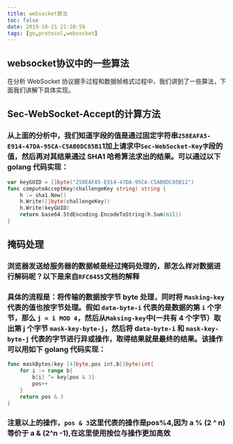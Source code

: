 ```yaml
---
title: websocket算法
toc: false
date: 2019-10-21 21:28:59
tags: [go,protocol,websocket]
---
```


## websocket协议中的一些算法
在分析 WebSocket 协议握手过程和数据帧格式过程中，我们讲到了一些算法，下面我们讲解下具体实现。
## Sec-WebSocket-Accept的计算方法
### 从上面的分析中，我们知道字段的值是通过固定字符串`258EAFA5-E914-47DA-95CA-C5AB0DC85B1`1加上请求中`Sec-WebSocket-Key字`段的值，然后再对其结果通过 SHA1 哈希算法求出的结果。可以通过以下 golang 代码实现：
```go
var keyGUID = []byte("258EAFA5-E914-47DA-95CA-C5AB0DC85B11")
func computeAcceptKey(challengeKey string) string {
    h := sha1.New()
    h.Write([]byte(challengeKey))
    h.Write(keyGUID)
    return base64.StdEncoding.EncodeToString(h.Sum(nil))
}
```
## 掩码处理
### 浏览器发送给服务器的数据帧是经过掩码处理的，那怎么样对数据进行解码呢？以下是来自`RFC6455`文档的解释
### 具体的流程是：将传输的数据按字节 byte 处理，同时将 `Masking-key` 代表的值也按字节处理。假如 `data-byte-i` 代表的是数据的第 `i` 个字节，那么 `j = i MOD 4`，然后从`Maksing-key`中(一共有 4 个字节）取出第 j 个字节 `mask-key-byte-j`，然后将 d`ata-byte-i` 和 `mask-key-byte-j` 代表的字节进行异或操作，取得结果就是最终的结果。该操作可以用如下 golang 代码实现：
```go
func maskBytes(key [4]byte,pos int,b[]byte)int{
    for i := range b{
        b[i] ^= key[pos & 3]
        pos++
    }
    return pos & 3
}
```
### 注意以上的操作，`pos & 3`这里代表的操作是pos%4,因为 a % (2 ^ n) 等价于 a & (2^n -1),在这里使用按位与操作更加高效